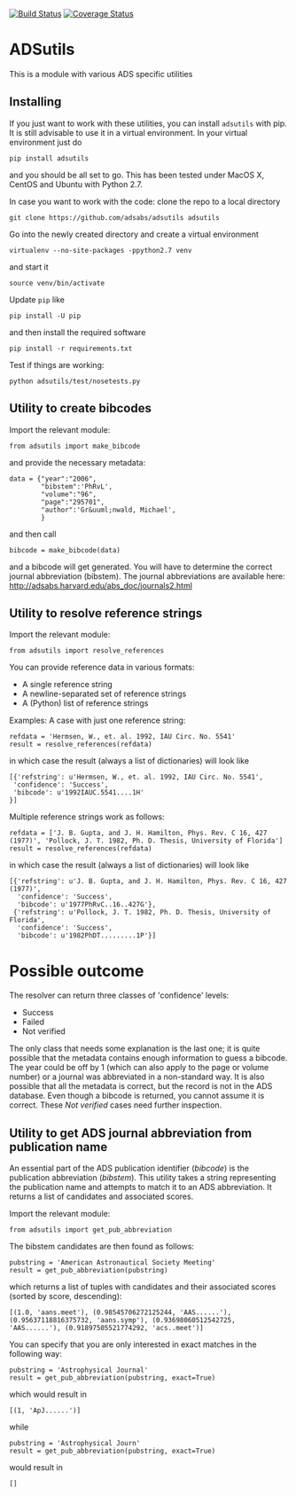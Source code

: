 [![Build Status](https://travis-ci.org/adsabs/adsutils.svg?branch=master)](https://travis-ci.org/adsabs/adsutils)
[![Coverage Status](https://coveralls.io/repos/github/adsabs/adsutils/badge.svg?branch=master)](https://coveralls.io/github/adsabs/adsutils?branch=master)

ADSutils
========

This is a module with various ADS specific utilities

## Installing
If you just want to work with these utilities, you can install `adsutils` with pip. It is still advisable to use it in a virtual environment. In your virtual environment just do
```
pip install adsutils
```
and you should be all set to go. This has been tested under MacOS X, CentOS and Ubuntu with Python 2.7.

In case you want to work with the code: clone the repo to a local directory
```
git clone https://github.com/adsabs/adsutils adsutils 
```
Go into the newly created directory and create a virtual environment
```
virtualenv --no-site-packages -ppython2.7 venv
```
and start it
```
source venv/bin/activate
```
Update `pip` like
```
pip install -U pip
```
and then install the required software
```
pip install -r requirements.txt
```
Test if things are working:
```
python adsutils/test/nosetests.py
```
## Utility to create bibcodes

Import the relevant module:
```
from adsutils import make_bibcode
```
and provide the necessary metadata:
```
data = {"year":"2006",
        "bibstem":'PhRvL',
        "volume":"96",
        "page":"295701",
        "author":'Gr&uuml;nwald, Michael',
        }
```
and then call
```
bibcode = make_bibcode(data)
```
and a bibcode will get generated. You will have to determine the correct journal abbreviation (bibstem). The journal abbreviations are available here: http://adsabs.harvard.edu/abs_doc/journals2.html

## Utility to resolve reference strings

Import the relevant module:
```
from adsutils import resolve_references
```
You can provide reference data in various formats:
* A single reference string
* A newline-separated set of reference strings
* A (Python) list of reference strings

Examples:
A case with just one reference string:
```
refdata = 'Hermsen, W., et. al. 1992, IAU Circ. No. 5541'
result = resolve_references(refdata)
```
in which case the result (always a list of dictionaries) will look like
```
[{'refstring': u'Hermsen, W., et. al. 1992, IAU Circ. No. 5541', 
 'confidence': 'Success', 
 'bibcode': u'1992IAUC.5541....1H'
}]
```
Multiple reference strings work as follows:
```
refdata = ['J. B. Gupta, and J. H. Hamilton, Phys. Rev. C 16, 427 (1977)', 'Pollock, J. T. 1982, Ph. D. Thesis, University of Florida']
result = resolve_references(refdata)
```
in which case the result (always a list of dictionaries) will look like
```
[{'refstring': u'J. B. Gupta, and J. H. Hamilton, Phys. Rev. C 16, 427 (1977)', 
  'confidence': 'Success', 
  'bibcode': u'1977PhRvC..16..427G'},  
 {'refstring': u'Pollock, J. T. 1982, Ph. D. Thesis, University of Florida', 
  'confidence': 'Success', 
  'bibcode': u'1982PhDT.........1P'}]
```
# Possible outcome
The resolver can return three classes of 'confidence' levels:
* Success
* Failed
* Not verified

The only class that needs some explanation is the last one; it is quite possible that the metadata contains enough information to guess a bibcode. The year could be off by 1 (which can also apply to the page or volume number) or a journal was abbreviated in a non-standard way. It is also possible that all the metadata is correct, but the record is not in the ADS database. Even though a bibcode is returned, you cannot assume it is correct. These <em>Not verified</em> cases need further inspection.

## Utility to get ADS journal abbreviation from publication name

An essential part of the ADS publication identifier (<em>bibcode</em>) is the publication abbreviation (<em>bibstem</em>). This utility takes a string representing the publication name and attempts to match it to an ADS abbreviation. It returns a list of candidates and associated scores.

Import the relevant module:
```
from adsutils import get_pub_abbreviation
```
The bibstem candidates are then found as follows:
```
pubstring = 'American Astronautical Society Meeting'
result = get_pub_abbreviation(pubstring)
```
which returns a list of tuples with candidates and their associated scores (sorted by score, descending):
```
[(1.0, 'aans.meet'), (0.98545706272125244, 'AAS......'), (0.95637118816375732, 'aans.symp'), (0.93698060512542725, 'AAS......'), (0.91897505521774292, 'acs..meet')]
```
You can specify that you are only interested in exact matches in the following way:
```
pubstring = 'Astrophysical Journal'
result = get_pub_abbreviation(pubstring, exact=True)
```
which would result in
```
[(1, 'ApJ......')]
```
while
```
pubstring = 'Astrophysical Journ'
result = get_pub_abbreviation(pubstring, exact=True)
```
would result in
```
[]
```
